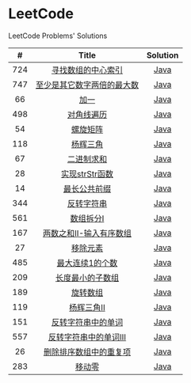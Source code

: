 # LeetCode
LeetCode Problems' Solutions

|    #    |    Title    |    Solution                                         |                                               
|:------:|  :-----:    |    :----:                                                                                   |                                                      
| 724 | [寻找数组的中心索引](https://leetcode-cn.com/explore/learn/card/array-and-string/198/introduction-to-array/770/) |   [Java](https://github.com/BigRedCaps-Pro/LeetCode/blob/master/algorithm/datastructure/arrays/Solution_PivotIndex.java)    |  
| 747 | [至少是其它数字两倍的最大数](https://leetcode-cn.com/explore/learn/card/array-and-string/198/introduction-to-array/771/) |   [Java](https://github.com/BigRedCaps-Pro/LeetCode/blob/master/algorithm/datastructure/arrays/Solution_DominantIndex.java)    |    
| 66 | [加一](https://leetcode-cn.com/explore/learn/card/array-and-string/198/introduction-to-array/772/) |   [Java](https://github.com/BigRedCaps-Pro/LeetCode/blob/master/algorithm/datastructure/arrays/Solution_PlusOne.java)    | 
| 498 | [对角线遍历](https://leetcode-cn.com/explore/learn/card/array-and-string/199/introduction-to-2d-array/774/) |   [Java](https://github.com/BigRedCaps-Pro/LeetCode/blob/master/algorithm/datastructure/arrays/Solution_FindDiagonalOrder.java)    |  
| 54 | [螺旋矩阵](https://leetcode-cn.com/explore/learn/card/array-and-string/199/introduction-to-2d-array/775/) |   [Java](https://github.com/BigRedCaps-Pro/LeetCode/blob/master/algorithm/datastructure/arraysandstrings/Solution_SpiralOrder.java)    |  
| 118 | [杨辉三角](https://leetcode-cn.com/explore/learn/card/array-and-string/199/introduction-to-2d-array/776/) |   [Java](https://github.com/BigRedCaps-Pro/LeetCode/blob/master/algorithm/datastructure/arrays/Generate.java)    |   
| 67 | [二进制求和](https://leetcode-cn.com/explore/learn/card/array-and-string/200/introduction-to-string/779/) |   [Java](https://github.com/BigRedCaps-Pro/LeetCode/blob/master/algorithm/datastructure/strings/Solution_AddBinary.java)    |  
| 28 | [实现strStr函数](https://leetcode-cn.com/explore/learn/card/array-and-string/200/introduction-to-string/780/) |   [Java](https://github.com/BigRedCaps-Pro/LeetCode/blob/master/algorithm/datastructure/strings/Solution_StrStr.java)    |  
| 14 | [最长公共前缀](https://leetcode-cn.com/explore/learn/card/array-and-string/200/introduction-to-string/781/) |   [Java](https://github.com/BigRedCaps-Pro/LeetCode/blob/master/algorithm/datastructure/strings/Solution_LongestCommonPrefix.java)    |  
| 344 | [反转字符串](https://leetcode-cn.com/explore/learn/card/array-and-string/201/two-pointer-technique/783/) |   [Java](https://github.com/BigRedCaps-Pro/LeetCode/blob/master/algorithm/datastructure/strings/Solution_ReverseString.java)    |  
| 561 | [数组拆分I](https://leetcode-cn.com/explore/learn/card/array-and-string/201/two-pointer-technique/784/) |   [Java](https://github.com/BigRedCaps-Pro/LeetCode/blob/master/algorithm/datastructure/arrays/Solution_ArrayPairSum.java)    |  
| 167 | [两数之和II-输入有序数组](https://leetcode-cn.com/explore/learn/card/array-and-string/201/two-pointer-technique/785/) |   [Java](https://github.com/BigRedCaps-Pro/LeetCode/blob/master/algorithm/datastructure/arrays/Solution_TwoSum.java)    |  
| 27 | [移除元素](https://leetcode-cn.com/explore/learn/card/array-and-string/201/two-pointer-technique/787/) |   [Java](https://github.com/BigRedCaps-Pro/LeetCode/blob/master/algorithm/datastructure/arrays/Solution_RemoveElement.java)    |  
| 485 | [最大连续1的个数](https://leetcode-cn.com/explore/learn/card/array-and-string/201/two-pointer-technique/788/) |   [Java](https://github.com/BigRedCaps-Pro/LeetCode/blob/master/algorithm/datastructure/arrays/Solution_FindMaxConsecutiveOnes.java)    |  
| 209 | [长度最小的子数组](https://leetcode-cn.com/explore/learn/card/array-and-string/201/two-pointer-technique/789/) |   [Java](https://github.com/BigRedCaps-Pro/LeetCode/blob/master/algorithm/datastructure/arrays/Solution_MinSubArrayLen.java)    | 
| 189 | [旋转数组](https://leetcode-cn.com/explore/learn/card/array-and-string/202/conclusion/791/) |   [Java](https://github.com/BigRedCaps-Pro/LeetCode/blob/master/algorithm/datastructure/arrays/Solution_Rotate.java)    |  
| 119 | [杨辉三角II](https://leetcode-cn.com/explore/learn/card/array-and-string/202/conclusion/792/) |   [Java](https://github.com/BigRedCaps-Pro/LeetCode/blob/master/algorithm/datastructure/arrays/Solution_GetRow.java)    |  
| 151 | [反转字符串中的单词](https://leetcode-cn.com/explore/learn/card/array-and-string/202/conclusion/793/) |   [Java](https://github.com/BigRedCaps-Pro/LeetCode/blob/master/algorithm/datastructure/strings/Solution_ReverseWords.java)    | 
| 557 | [反转字符串中的单词III](https://leetcode-cn.com/explore/learn/card/array-and-string/202/conclusion/794/) |   [Java](https://github.com/BigRedCaps-Pro/LeetCode/blob/master/algorithm/datastructure/strings/Solution_ReverseWordsIII.java)    |  
| 26 | [删除排序数组中的重复项](https://leetcode-cn.com/explore/learn/card/array-and-string/202/conclusion/795/) |   [Java](https://github.com/BigRedCaps-Pro/LeetCode/blob/master/algorithm/datastructure/arraysandstrings/Solution_RemoveDuplicates.java)    | 
| 283 | [移动零](https://leetcode-cn.com/explore/learn/card/array-and-string/202/conclusion/796/) |   [Java](https://github.com/BigRedCaps-Pro/LeetCode/blob/master/algorithm/datastructure/arraysandstrings/Solution_MoveZeros.java)    |  
